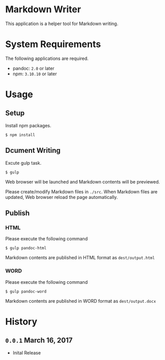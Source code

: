 # Markdown Writer

This application is a helper tool for Markdown writing.

# System Requirements

The following applications are required.
* pandoc: `2.0` or later
* npm: `3.10.10` or later

# Usage
## Setup
Install npm packages.
```
$ npm install
```

## Dcument Writing
Excute gulp task.
```
$ gulp
```
Web browser will be launched and Markdown contents will be previewed.

Please create/modify Markdown files in `./src`. When Markdown files are updated, Web browser reload the page automatically.

## Publish
### HTML
Please execute the following command
```
$ gulp pandoc-html
```
Markdown contents are published in HTML format as `dest/output.html`
### WORD
Please execute the following command
```
$ gulp pandoc-word
```
Markdown contents are published in WORD format as `dest/output.docx`

# History
## `0.0.1` March 16, 2017
* Inital Release
